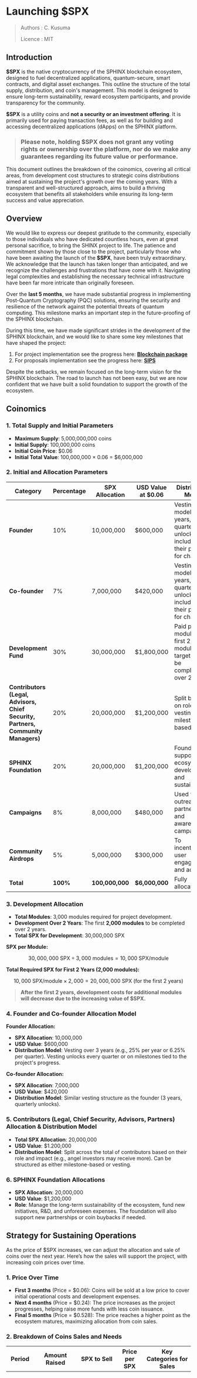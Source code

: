 # Launching $SPX

> Authors : C. Kusuma
> 
> Licence : MIT

## Introduction

**$SPX** is the native cryptocurrency of the SPHINX blockchain ecosystem, designed to fuel decentralized applications, quantum-secure, smart contracts, and digital asset exchanges. This outline the structure of the total supply, distribution, and coin's management. This model is designed to ensure long-term sustainability, reward ecosystem participants, and provide transparency for the community.

**$SPX** is a utility coins and **not a security or an investment offering**. It is primarily used for paying transaction fees, as well as for building and accessing decentralized applications (dApps) on the SPHINX platform.

> ### **Please note, holding $SPX does not grant any voting rights or ownership over the platform, nor do we make any guarantees regarding its future value or performance.**


This document outlines the breakdown of the coinomics, covering all critical areas, from development cost structures to strategic coins distributions aimed at sustaining the project's growth over the coming years. With a transparent and well-structured approach, aims to build a thriving ecosystem that benefits all stakeholders while ensuring its long-term success and value appreciation.


## Overview

We would like to express our deepest gratitude to the community, especially to those individuals who have dedicated countless hours, even at great personal sacrifice, to bring the SHINX project to life. The patience and commitment shown by those close to the project, particularly those who have been awaiting the launch of the **$SPX**, have been truly extraordinary. We acknowledge that the launch has taken longer than anticipated, and we recognize the challenges and frustrations that have come with it. Navigating legal complexities and establishing the necessary technical infrastructure have been far more intricate than originally foreseen.

Over the **last 5 months**, we have made substantial progress in implementing Post-Quantum Cryptography (PQC) solutions, ensuring the security and resilience of the network against the potential threats of quantum computing. This milestone marks an important step in the future-proofing of the SPHINX blockchain.

During this time, we have made significant strides in the development of the SPHINX blockchain, and we would like to share some key milestones that have shaped the project: 

1. For project implementation see the progress here: **[Blockchain package](https://github.com/sphinx-core/go)**
2. For proposals implementation see the progress here: **[SIPS](https://github.com/sphinx-core/sips)**

Despite the setbacks, we remain focused on the long-term vision for the SPHINX blockchain. The road to launch has not been easy, but we are now confident that we have built a solid foundation to support the growth of the ecosystem.


## Coinomics

### 1. Total Supply and Initial Parameters

- **Maximum Supply**: 5,000,000,000 coins  
- **Initial Supply**: 100,000,000 coins  
- **Initial Coin Price**: $0.06  
- **Initial Total Value**: 100,000,000 × 0.06 = $6,000,000  

### 2. Initial and Allocation Parameters

| Category                                                | Percentage | SPX Allocation | USD Value at $0.06 | Distribution Model                                                           |
|---------------------------------------------------------|------------|-----------------|--------------------|----------------------------------------------------------------------------|
| **Founder**                                             | 10%        | 10,000,000      | $600,000           | Vesting model over 3 years, quarterly unlocks, including their plans for charity.                              |
| **Co-founder**                                          | 7%         | 7,000,000       | $420,000           | Vesting model over 3 years, quarterly unlocks, including their plans for charity.                              |
| **Development Fund**                             | 30%        | 30,000,000      | $1,800,000         | Paid per module. The first 2,000 modules targeted to be completed over 2 years.      |
| **Contributors (Legal, Advisors, Chief Security, Partners, Community Managers)** | 20% | 20,000,000      | $1,200,000         | Split based on roles, vesting or milestone-based.                          |
| **SPHINX Foundation**                                   | 20%        | 20,000,000      | $1,200,000         | Foundation to support ecosystem, development, and sustainability.          |
| **Campaigns**                                           | 8%         | 8,000,000       | $480,000           | Used for outreach, partnerships, and awareness campaigns.                  |
| **Community Airdrops**                                  | 5%         | 5,000,000       | $300,000           | To incentivize user engagement and adoption.                                |
| **Total**                                               | **100%**   | **100,000,000** | **$6,000,000**     | Fully allocated.                                                            |

### 3. Development Allocation

- **Total Modules**: 3,000 modules required for project development.  
- **Development Over 2 Years**: The first **2,000 modules** to be completed over 2 years.  
- **Total SPX for Development**: 30,000,000 SPX  

**SPX per Module:**

```math
30,000,000 \text{ SPX} \div 3,000 \text{ modules} = 10,000 \text{ SPX/module}
```

**Total Required SPX for First 2 Years (2,000 modules):**

```math
10,000 \text{ SPX/module} \times 2,000 = 20,000,000 \text{ SPX} \text{ (for the first 2 years)}
```
> **After the first 2 years, development costs for additional modules will decrease due to the increasing value of **$SPX**.**



### 4. Founder and Co-founder Allocation Model

**Founder Allocation:**
- **SPX Allocation**: 10,000,000  
- **USD Value**: $600,000  
- **Distribution Model**: Vesting over 3 years (e.g., 25% per year or 6.25% per quarter). Vesting unlocks every quarter or on milestones tied to the project's progress.

**Co-founder Allocation:**
- **SPX Allocation**: 7,000,000  
- **USD Value**: $420,000  
- **Distribution Model**: Similar vesting structure as the founder (3 years, quarterly unlocks).


### 5. Contributors (Legal, Chief Security, Advisors, Partners) Allocation & Distribution Model

- **Total SPX Allocation**: 20,000,000  
- **USD Value**: $1.200,000  
- **Distribution Model**: Split across the total of contributors based on their role and impact (e.g., angel investors may receive more). Can be structured as either milestone-based or vesting.

### 6. SPHINX Foundation Allocations

- **SPX Allocation**: 20,000,000  
- **USD Value**: $1,200,000  
- **Role**: Manage the long-term sustainability of the ecosystem, fund new initiatives, R&D, and unforeseen expenses. The foundation will also support new partnerships or coin buybacks if needed.


## Strategy for Sustaining Operations

As the price of $SPX increases, we can adjust the allocation and sale of coins over the next year. Here’s how the sales will support the project, with increasing coin prices over time.


### 1. Price Over Time

- **First 3 months** (Price = $0.06): Coins will be sold at a low price to cover initial operational costs and development expenses.
- **Next 4 months** (Price = $0.24): The price increases as the project progresses, helping raise more funds with less coin issuance.
- **Final 5 months** (Price = $0.528): The price reaches a higher point as the ecosystem matures, maximizing allocation from coin sales.

### 2. Breakdown of Coins Sales and Needs

| Period           | Amount Raised | SPX to Sell      | Price per SPX | Key Categories for Sales                            | Allocation Strategy                                                                 |
|------------------|---------------|------------------|---------------|----------------------------------------------------|-------------------------------------------------------------------------------------|
| **First 3 Months**| $1,200,000    | 20,000,000 SPX   | $0.06         | Engineers (Development), Founder, Co-founder, Contributors (Legal, Advisors, Partners) | Focus on funding development (2000 modules). Sell from Engineer allocation (20M SPX), limited sales from Founder (10% of 10M = 1M SPX), Co-founder (10% of 7M = 700K SPX). Contributions are milestone-based or vested, so only a small amount will be sold from this allocation in the first 3 months. |
| **Next 4 Months**| $3,600,000    | 15,000,000 SPX   | $0.24         | Campaigns, Contributors (Legal, Advisors, Chief Security, Partners, Community Managers) | Focus on expanding the community and marketing. Sell from Community Managers (5M SPX) and Campaigns (8M SPX). Contributors can begin selling depending on milestones or vesting schedules. |
| **Final 5 Months**| $13,200,000   | 25,000,000 SPX   | $0.528        | Engineers (Development), Founder, Co-founder, Contributors (Legal, Advisors, Chief Security, Partners, Community Managers) | Continue development and ecosystem growth. Sell from Engineers (remaining coins as needed for further development), and SPHINX Foundation allocation to support the project’s sustainability. Contributors' sales based on milestones and vesting terms. |

### 3.Total Breakdown

- **Total SPX to be Sold**: 60,000,000
- **Total Raised from Issuance**: $18,000,000


### 4. Sustainability and Survival Plan

The $SPX Coin Sale is structured to ensure long-term sustainability and project survival. By offering 60,000,000 SPX over 12 months, we aim to raise $18,000,000 through three phases of coin sales.

**First 3 months (Price = .06):**

In the first period, we will sell 20,000,000 SPX to raise $1,200,000. These funds will cover initial operational costs and the development of 2000 modules. The funds raised will be allocated primarily towards development (including engineers, founders, and contributors). This low price ensures that enough funds are available for the project's startup phase while keeping the coin issuance low.

**Next 4 months (Price = .24):**

In the second phase, we will sell 15,000,000 SPX for $3,600,000. The price increase will help us raise more funds with fewer coins. This phase is critical for expanding the community, marketing, and securing partnerships, as well as for rewarding the community managers, campaigns, and contributors. The rise in price will also ensure that less SPX is needed for a more significant impact on the project.

**Final 5 months (Price = .528):**

In the final phase, we will sell 25,000,000 SPX to raise $13,200,000. The price increase further optimizes the remaining supply to fund development and the SPHINX Foundation's sustainability efforts. The project's ecosystem will have matured, so the funds raised in this final phase will support continued development and help build a sustainable and profitable environment for the SPX ecosystem.


### 5. Distributed Campaigns and Airdrop Model

**Campaign Allocations**:
8,000,000 $SPX will be allocated towards **distributed campaigns** and **community engagement** efforts. These funds will be used to run various activities aimed at expanding the project's visibility, increasing adoption, and forming key partnerships. This includes:

- **Partnerships**: Collaborations with influencers, content creators, and other blockchain projects to drive engagement.
- **Marketing Campaigns**: Run digital and offline campaigns targeting specific user groups and promoting **$SPX**.
- **Community Outreach**: Organize events such as meetups, webinars, and hackathons to engage with the community and expand the user base.

### 6. Community Airdrop:
5,000,000 $SPX will be reserved for **airdrop campaigns** aimed at encouraging early adoption, user engagement, and promoting the **$SPX** ecosystem. Airdrops will be carried out with the following goals:

- **User Engagement**: Rewarding users who participate in specific actions like signing up for the newsletter, participating in surveys, or following social media channels.
- **Incentivizing Holders**: Reward loyal users by distributing a portion of the airdropped coins based on their commitment to holding the coins long term.
- **Building Community Awareness**: Distribute coins to a wider audience to create awareness and increase the coin’s presence in the market.

These **distributed campaigns** and **airdrop** strategies are critical for increasing the **$SPX** coin’s exposure, driving early user engagement, and creating a solid base of active holders.

# Reference
**[Ether ICO 2014](https://blog.ethereum.org/2014/07/22/launching-the-ether-sale)**
